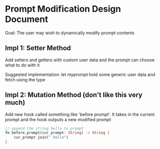 
# Prompt Modification Design Document

Goal: The user may wish to dynamically modify prompt contents

## Impl 1: Setter Method

Add setters and getters with custom user data and the prompt can choose what to do with it

Suggested implementation: let myprompt hold some generic user data and fetch using the type

## Impl 2: Mutation Method (don't like this very much)

Add new hook called something like 'before prompt'. It takes in the current prompt and the hook outputs a new modified prompt

```rust
// append the string hello to prompt
fn before_prompt(cur_prompt: String) -> String {
    cur_prompt.join(" hello") 
}
```
